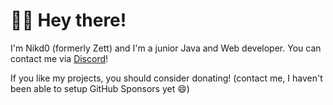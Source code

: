 # 🧑‍💻 Hey there!
I'm Nikd0 (formerly Zett) and I'm a junior Java and Web developer. You can contact me via [Discord](https://discordapp.com/users/447087115919032330)!

If you like my projects, you should consider donating! (contact me, I haven't been able to setup GitHub Sponsors yet 😄)
